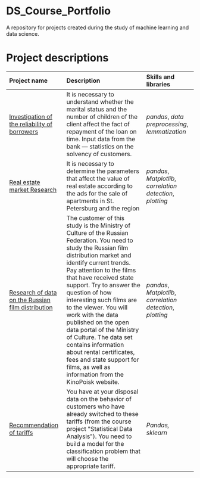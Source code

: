 # DS_Course_Portfolio

A repository for projects created during the study of machine learning and data science.

# Project descriptions

| Project name | Description | Skills and libraries | 
| :---------------------- | :---------------------- | :---------------------- |
|[Investigation of the reliability of borrowers](Investigation-of-the-reliability-of-borrowers) | It is necessary to understand whether the marital status and the number of children of the client affect the fact of repayment of the loan on time. Input data from the bank — statistics on the solvency of customers.| *pandas*, *data preprocessing*, *lemmatization* |
|[Real estate market Research](Real-estate-market-Research) | It is necessary to determine the parameters that affect the value of real estate according to the ads for the sale of apartments in St. Petersburg and the region | *pandas*, *Matplotlib*, *correlation detection*, *plotting* |
|[Research of data on the Russian film distribution](Research-of-data-on-the-Russian-film-distribution) | The customer of this study is the Ministry of Culture of the Russian Federation. You need to study the Russian film distribution market and identify current trends. Pay attention to the films that have received state support. Try to answer the question of how interesting such films are to the viewer. You will work with the data published on the open data portal of the Ministry of Culture. The data set contains information about rental certificates, fees and state support for films, as well as information from the KinoPoisk website. | *pandas*, *Matplotlib*, *correlation detection*, *plotting* |
|[Recommendation of tariffs](Recommendation-of-tariffs) | You have at your disposal data on the behavior of customers who have already switched to these tariffs (from the course project "Statistical Data Analysis"). You need to build a model for the classification problem that will choose the appropriate tariff. | *Pandas, sklearn* |

